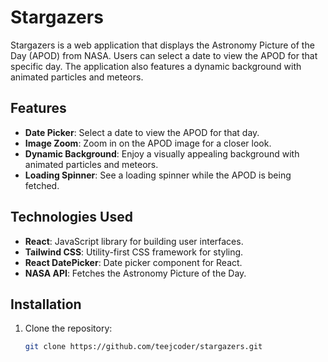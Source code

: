 # Stargazers

Stargazers is a web application that displays the Astronomy Picture of the Day (APOD) from NASA. Users can select a date to view the APOD for that specific day. The application also features a dynamic background with animated particles and meteors.

## Features

- **Date Picker**: Select a date to view the APOD for that day.
- **Image Zoom**: Zoom in on the APOD image for a closer look.
- **Dynamic Background**: Enjoy a visually appealing background with animated particles and meteors.
- **Loading Spinner**: See a loading spinner while the APOD is being fetched.

## Technologies Used

- **React**: JavaScript library for building user interfaces.
- **Tailwind CSS**: Utility-first CSS framework for styling.
- **React DatePicker**: Date picker component for React.
- **NASA API**: Fetches the Astronomy Picture of the Day.

## Installation

1. Clone the repository:
   ```bash
   git clone https://github.com/teejcoder/stargazers.git
